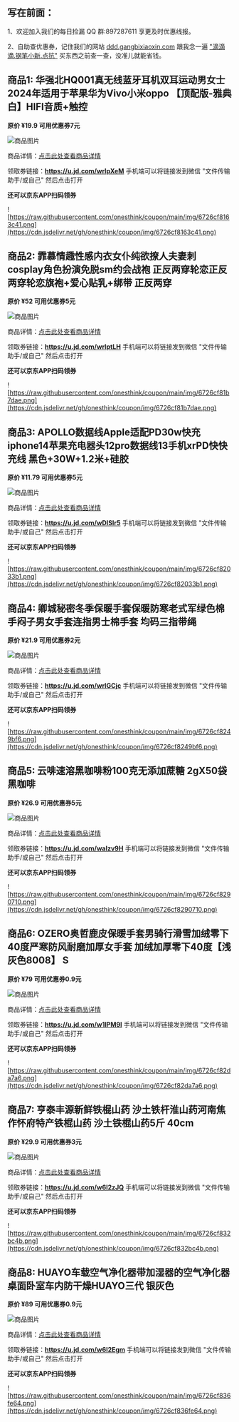 ## 写在前面：

1、欢迎加入我们的每日捡漏 QQ 群:897287611 享更及时优惠线报。

2、自助查优惠券，记住我们的网站 [ddd.gangbixiaoxin.com](https://ddd.gangbixiaoxin.com) 跟我念一遍 ["滴滴滴.钢笔小新.点抗"](https://ddd.gangbixiaoxin.com) 买东西之前查一查，没准儿就能省钱。

## 商品1: 华强北HQ001真无线蓝牙耳机双耳运动男女士2024年适用于苹果华为Vivo小米oppo 【顶配版-雅典白】HIFI音质+触控

**原价 ¥19.9 可用优惠券7元**

![商品图片](http://img14.360buyimg.com/n1/jfs/t1/132302/2/48603/65858/6715f1dcFa681ff0c/0192860417adce64.jpg)

商品详情：[点击此处查看商品详情](https://union-click.jd.com/jdc?e=1003156031&amp;p=JF8BAdsJK1olXwIHXVhaCEgeAV8IGlsUXwEHUVpfCksRC19MRANLAjZbERscSkAJHTRQRA1CCVkdDwtCWhVLHTdNTwcKBENeCVAfUg8bSidfYFsRVEV0Cl48dSgfYjJRez5nOl9AOlxaDQ5fUGd-WSh9NlZSMy4OX1xXDxtxazliLm1cIzc9bjxeaCh_RAFNOWVyEj0vVTJ1Ah9ObS5lPWFYBhcqakp0YW58Wy9dB2VgVS4bfyJ_ZQ98eAxhJFRhIAddTT1uVT9zfCcTOE5hIjkCViNFZRNtezhhWGVrMDgqfBkSdAZwcjt2IQF0NiY7aDh3Cxhxaz91OXIKIzcpaCtlYCh8cgFzKU8CECg0Ui5sY3sKbk8XKDYLCzkmSSBjdw9KGD9-C3hJVC4vdUNBD2M4GmsWXAYFXVhaDkISM18IG2tUMwYGUF1YCUwfM244G10XXAIKU1heC0kTBF8IE1wliqu6gdTs3cOu1_GAzOKyiI--gMDVOHsnAF8IGloXXQIFVVxdOHsXAF8LKwV7XFUEXF0IWEx5X20JXQZQX1JsUl9fCE8QCmY4GVoUXwQyZG4UQBxsA2sBWC1LXWd_N1Y8VRJ3Zh1vQhl7XwEHERYOAD1VcAdjSwtyLVVVZF5t)

领取券链接：**https://u.jd.com/wrIpXeM** 手机端可以将链接发到微信 "文件传输助手/或自己" 然后点击打开

**还可以京东APP扫码领券**

![https://raw.githubusercontent.com/onesthink/coupon/main/img/6726cf8163c41.png](https://cdn.jsdelivr.net/gh/onesthink/coupon/img/6726cf8163c41.png)

## 商品2: 霏慕情趣性感内衣女仆纯欲撩人夫妻刺cosplay角色扮演免脱sm约会战袍 正反两穿轮恋正反两穿轮恋旗袍+爱心贴乳+绑带 正反两穿

**原价 ¥52 可用优惠券5元**

![商品图片](http://img14.360buyimg.com/n1/jfs/t1/221400/34/44115/131952/6712220aFa0c821ba/6dea48e2434c49e6.jpg)

商品详情：[点击此处查看商品详情](https://union-click.jd.com/jdc?e=1003156031&amp;p=JF8BAd8JK1olXwIHXVhZCkwSAF8IGlsWXQcFUF5aDU0TC19MRANLAjZbERscSkAJHTRQRA1CCVkdDwtCWhVLHTdNTwcKBENeCVAfUg8bWTRyTx5UW29BICRYdTtIQGpUeQkUD3Z-OlxUDCxMRQoIS19qKH56I1kZV1xXDxtxazliBGVGI1w5aj9OdC5_YgFNOWVmEj4VVTJ1Ah9Obz5mK2FbNBcqekp-YW5aWyxnB2RgHTYbfBRgdRgJTgxhJFRnIBddVjx-dwxzfCcTOE5hIjkCViNFZRNtYihtSQV1NFwpayt0YCt-aS98PWVqQF0qfiJvYBgJc1xjL2FxIF8PDyhldwt8eThSKW9UBCoEew9jXBdrYDsBX3MWVittXBlnWQl_YQV2CWBDLSNbckliYAkAa1cZbQcyV19dD0IRBGkBHmslXQYyFTBdAUoWBGgAHmsUbQYEVl9ZAEwRAG0AH1slXQ4FZInwsJ6dsrqAoo-L1dG784vUtJ-Ji184K1glXQcDVl5ZD0oVA184G1glXjZcOl8OCBxHVGoIdQcXXEBfEA0dZkkfBGoMGloXbQQDVVxfOHsnWTRyTx5UW29BICRYdTtIQGpUeQkUD3Z-OlxUDCxMRQoIS19qKH56I1kZV3sXMw)

领取券链接：**https://u.jd.com/wrIptLH** 手机端可以将链接发到微信 "文件传输助手/或自己" 然后点击打开

**还可以京东APP扫码领券**

![https://raw.githubusercontent.com/onesthink/coupon/main/img/6726cf81b7dae.png](https://cdn.jsdelivr.net/gh/onesthink/coupon/img/6726cf81b7dae.png)

## 商品3: APOLLO数据线Apple适配PD30w快充iphone14苹果充电器头12pro数据线13手机xrPD快快充线 黑色+30W+1.2米+硅胶

**原价 ¥11.79 可用优惠券5元**

![商品图片](http://img14.360buyimg.com/n1/jfs/t1/88312/1/52647/30277/66e4d51fF53fa0393/4d4593048c0e66ef.jpg)

商品详情：[点击此处查看商品详情](https://union-click.jd.com/jdc?e=1003156031&amp;p=JF8BAdwJK1olXwIHXVhbCUsUA18IGlsVWgAFVVxVAU4SAl9MRANLAjZbERscSkAJHTRQRA1CCVkdDwtCWhVLHTdNTwcKBENeCVAfUg8beyt1bzJ8IXMHHRkOYStrYDZvaVt0AW1rOlxYCRRTfzxYZj5xC1l-NgUuD1xXDxtxazliPnlDI1wtaDJ0Ay9_citNOWJiEj4VUiJ1AgdObT5lDWFYNBc9QEthYSYJWzh3B2JgVS4bfwNscRZ7fAxhJFRgIwddTT9uczxzfCcTOE5hIjkCViNFZRB6Yj9qGXBrLD0pUR5VY21aciJxKll0PSI7fBJnCxhhaCthFGFBNCc2ezxlYCh8Yg1zKWV9FyoCYBtsY3sKbk8XKDZFFDggejd3egpsaRJ-Wl4FLSoJDD5BD2M4GmsWXAYFXVhaDkISM18IG2tUMwYEUFhYD00fM244G10XXAIKU1heDEwVAF8IE1wliqu6gdTs3cOu1_GAzOKyiI--gMDVOHsnAF8IGloXXQIFVVxdOHsXAF8LKwV7XFUFUVddC055X20JXQZSAUdsVFxZDkgRAGYJK1kUXAQAZG5tcA9qdwZhZy4QFEFRPT4haxJwcW9pRzB8MwQHVQEZdBhHfgpsTQRpP11xU25dOA)

领取券链接：**https://u.jd.com/wDISIr5** 手机端可以将链接发到微信 "文件传输助手/或自己" 然后点击打开

**还可以京东APP扫码领券**

![https://raw.githubusercontent.com/onesthink/coupon/main/img/6726cf82033b1.png](https://cdn.jsdelivr.net/gh/onesthink/coupon/img/6726cf82033b1.png)

## 商品4: 卿城秘密冬季保暖手套保暖防寒老式军绿色棉手闷子男女手套连指男士棉手套 均码三指带绳

**原价 ¥21.9 可用优惠券2元**

![商品图片](http://img14.360buyimg.com/n1/jfs/t1/6012/27/32515/161754/670b36a9F7e0bd856/2a65c4f638004161.jpg)

商品详情：[点击此处查看商品详情](https://union-click.jd.com/jdc?e=1003156031&amp;p=JF8BAdUJK1olXwIHXVhfAE0WCl8IGlsWXAQAUllVAU8SAF9MRANLAjZbERscSkAJHTRQRA1CCVkdDwtCWhVLHTdNTwcKBENeCVAfUg8beRxcUhhhC2ADEz87fQAQBgpOawFdCE19OlwndQpkYglxTgVGXlFpESMKClxXDxtxazliBGFHIAEPbzJ0Ayx_ciNNOWJ2Ej4vVTh1Ah9OeBBlOmFbKBcqQEpHYW54WztdAHRgHS4bfDJvZRhrbAxhJFRiIy06Tz9-Zw1zfCcTOE5hIjkCViNFZRB_bwJ2A2VrPD4-UTMDABh8Qyd8KmVlCig0Wi9jcBRUeDJHP39xMx8rYRlzdCdrRyxKIVV1NzUefDJvW19bEyJBLhhHEjxfUAJrR28MTDpdJ3xyWFJtCXsUAm8PEl0SWw8HZG5dCHtWbW8BGV4XWAAFZF9tCE0VAmsAHF0WVAUDVG5dAEwn1MKwztGkiI67gMDV3_Kw1ua0z8WdbTYyV25dCUoVA2sPGlkVbTYCV25eOBV5AjwOGFsRWlRsCFxcThZeXjJmHVoXVAUKXFZtCkoWAW04K2tvLlJLFyoLbkpQYgl9UFwQOEByDhYIQzR5ARV1Wih0O39XCg1eXyBSfjgKK1sl)

领取券链接：**https://u.jd.com/wrIGCjc** 手机端可以将链接发到微信 "文件传输助手/或自己" 然后点击打开

**还可以京东APP扫码领券**

![https://raw.githubusercontent.com/onesthink/coupon/main/img/6726cf8249bf6.png](https://cdn.jsdelivr.net/gh/onesthink/coupon/img/6726cf8249bf6.png)

## 商品5: 云啡速溶黑咖啡粉100克无添加蔗糖 2gX50袋黑咖啡

**原价 ¥26.9 可用优惠券5元**

![商品图片](http://img14.360buyimg.com/n1/jfs/t1/57602/4/17282/185151/6264c5c2E3fb5d135/cb935ee4f0708f4e.jpg)

商品详情：[点击此处查看商品详情](https://union-click.jd.com/jdc?e=1003156031&amp;p=JF8BAdwJK1olXwIHXVhfC00eAl8IGloRXAQFUVxfCkMeCl9MRANLAjZbERscSkAJHTRQRA1CCVkdDwtCWhVLHTdNTwcKBENeCVAfUg8bYD9SRgZoDkRfJhwJexkfZwhregV2NVBBOlwjaTFHdxhgeixhD2RyIDguXlxXDxtxaz5hPmFHI1w9aDxeaDB-cg1NOWVmEj0VVTx1AhNObwBmK2FYPBc9UEtgYSZgWzhdB2ZgHRgbfjJscBtSZAxhJFRgIy0-Vz9uewpzfCcTOE5hIjkCViNFZRB6bD9pW3EABjo9ay8DABh-cit8KnVLFD4kaClgZxsBbTJiK3FhMxwpUDBhYzdrXC98B1Z2DT0YfiJzZRRoD1lgSQR3ZCgDVDVQcClIfilJWlRqVlkNXT91cTkEF2sUbQUDVFlUDkwRCmo4K1sVbUdsU1xdC0oXM244G10XXAIKU1heAEwTAl8IE1wliqu6gdTs3cOu1_GAzOKyiI--gMDVOHsnAF8IGloXXQIFVVxdOHsXAF8LKwV7XFUFUVddC0x5X20JXQZdHUdsVFxZDk4UC2oPK1kUXAQAZG5taxtNXjJ1SBlIL0RWJwxVbCx0YjFrcw1WMwR8NSQNfDx_Yhh8STllKWBxAm5dOA)

领取券链接：**https://u.jd.com/waIzv9H** 手机端可以将链接发到微信 "文件传输助手/或自己" 然后点击打开

**还可以京东APP扫码领券**

![https://raw.githubusercontent.com/onesthink/coupon/main/img/6726cf8290710.png](https://cdn.jsdelivr.net/gh/onesthink/coupon/img/6726cf8290710.png)

## 商品6: OZERO奥哲鹿皮保暖手套男骑行滑雪加绒零下40度严寒防风耐磨加厚女手套 加绒加厚零下40度【浅灰色8008】 S

**原价 ¥79 可用优惠券0.9元**

![商品图片](http://img14.360buyimg.com/n1/jfs/t1/96359/27/41534/133890/670ce885Fff872642/ee466e8d7c318c58.jpg)

商品详情：[点击此处查看商品详情](https://union-click.jd.com/jdc?e=1003156031&amp;p=JF8BAa4JK1olXwIHXVhaCEkVBl8IGloSWw4FXVpUCU8WAV9MRANLAjZbERscSkAJHTRQRA1CCVkdDwtCWhVLHTdNTwcKBENeCVAfUg8beDlbY1thGVoBC1xZAElPfxdSXTJsAF1hOgwldhxBaAwMfS5LOXoBA1w2VlxXDxtxaz5hBH1dI1wLbjJkZCx8cidNOWJqEikFUiJ1ShNOeBBlOmFbLBc9ekpHYSZ4WztNAH9gVQwbaBN3ZRhSeAxhJFRhIC0iSz1-VQhzfSdrCllQMD1dABdzAQtQbDh2AXBrAjsqayhTdxt8D1lgbVNHLj8AVVVqZipQWhJSAgJ5JlwIYB0bD18JK1gUXQELUllbAU4nM28IKxp7XQUHUFdfDkknAl8IHVkUWQ4FUlxcAU0TM28AHGvC8L7X3u-IgPLDneffovzA1LrWytZtOHsUM28JGlkVWQEDVl5tOEsUM2w4RTUUDgAAVQ1UCSVLAW5ORhBLBWgCVFZZCEIWA204GVoUXwQyZG4mXhhvAxtMR1hKXwIKVgYhcBFRahZVQDh7D358Awg2a09xdjFsZ1hCX21cZF5t)

领取券链接：**https://u.jd.com/w1IPM9l** 手机端可以将链接发到微信 "文件传输助手/或自己" 然后点击打开

**还可以京东APP扫码领券**

![https://raw.githubusercontent.com/onesthink/coupon/main/img/6726cf82da7a6.png](https://cdn.jsdelivr.net/gh/onesthink/coupon/img/6726cf82da7a6.png)

## 商品7: 亨泰丰源新鲜铁棍山药 沙土铁杆淮山药河南焦作怀府特产铁棍山药 沙土铁棍山药5斤 40cm

**原价 ¥29.9 可用优惠券3元**

![商品图片](http://img14.360buyimg.com/n1/jfs/t1/133253/31/9452/112946/5f55c68dEca2d9519/d297e2202d10c3b4.jpg)

商品详情：[点击此处查看商品详情](https://union-click.jd.com/jdc?e=1003156031&amp;p=JF8BAcwJK1olXwIHXVhYD0ISAl8KGFMSWw4FXVZaDXtTXDdWRGtMGENDFlVDFhBPXDlfTwQKBlMdBgABFhNSVzMXQh5JAAhADhpRDDBnBQtLSRpXBXNdB18gfjcUSgZ2E14SMwRZDlYmUzxKYzt_bDx2JFV-VEkdBD9Iez98QiBKKgRUBCoEfxxwejZ3bD9cGGNdNyE9VSxJZ21jZyxPCwFnCwM0fy9eXQpQfCR1OXlDIDcLUDx0eCp8YglwKnUCFCYoYz11WRsOfxIdAFNyPFsqVzdyeht3RS18B2ViJzkdayJNZwxSeBpjJH10ND0pHEhgYAZgSy9mCFp0ICoOfAJ8QhgKQThhLnFVZAJVbk9XURoLeyAPC3hJJwAUUE4QRykEF2sUbQUDVFlUDkwRCmo4K1sVbUdsU1ZZCUMeM244G10XXAIKU1hfDUsfA18IE1wliqu6gdTs3cOu1_GAzOKyiI--gMDVOHsnAF8IGloXXQIFVVxdOHsXAF8LKwV7XFUEXFtUWE55X20JXQcWW09sUl9eAE4eBWg4GVoUXwQyZG5ZczsRZyxaWhlNKFlRVSMrdEheahEAHlx7X11YXCUGfxZ3Vxh_fDhsDnoCZF5t)

领取券链接：**https://u.jd.com/w6I2zJQ** 手机端可以将链接发到微信 "文件传输助手/或自己" 然后点击打开

**还可以京东APP扫码领券**

![https://raw.githubusercontent.com/onesthink/coupon/main/img/6726cf832bc4b.png](https://cdn.jsdelivr.net/gh/onesthink/coupon/img/6726cf832bc4b.png)

## 商品8: HUAYO车载空气净化器带加湿器的空气净化器桌面卧室车内防干燥HUAYO三代 银灰色

**原价 ¥89 可用优惠券0.9元**

![商品图片](http://img14.360buyimg.com/n1/jfs/t1/149815/5/42530/56950/670cd418Fa45f154e/7dfe7d5f285aff61.jpg)

商品详情：[点击此处查看商品详情](https://union-click.jd.com/jdc?e=1003156031&amp;p=JF8BAa4JK1olXwIHXVhaAEgSA18IGlsWXAIBVl1dAE4SB19MRANLAjZbERscSkAJHTRQRA1CCVkdDwtCWhVLHTdNTwcKBENeCVAfUg8bZRdeRj1PGFJ1LydfbxV8BCZVSDJLXnNDOlwtahNvaxIBTwdNVAUCIwk2UFxXDxtxazliBGFBIFwhazx0Si9_cj9NOWJQEik_Uhh1Aj1OexBlO2FbVRc-ekthYW5oWzh3AHRgHQwbfilzZhh8cAxhJFRgLT0-Vz9-VT9zfSdrClllPzxdCAxxejlQbDh2AXEAAjwqawJJdBt8D1lgbQNnVhY8QS4TYC9ITVJPNRgBUwgqWg0bD18JK1gUXQELUllbAU4nM28IKxp7XQMHUlpbCU0nAl8IHVkUWQ4FUlxZAUMVM28AHGvC8L7X3u-IgPLDneffovzA1LrWytZtOHsUM28JGlkVWQEDVl5tOEsUM2w4RTUUDgEHAF9ZDiVLAW5OR1lOHGgCVlpaD00QBms4GVoUXwQyZG47cB1KZTVNTyxuJARlCjVaQRZEajELbhp7X3ZgDCY1dUJDXzcBGFtiCm1aZF5t)

领取券链接：**https://u.jd.com/w6I2Egm** 手机端可以将链接发到微信 "文件传输助手/或自己" 然后点击打开

**还可以京东APP扫码领券**

![https://raw.githubusercontent.com/onesthink/coupon/main/img/6726cf836fe64.png](https://cdn.jsdelivr.net/gh/onesthink/coupon/img/6726cf836fe64.png)


